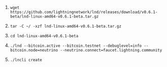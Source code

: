 
1. `wget https://github.com/lightningnetwork/lnd/releases/download/v0.6.1-beta/lnd-linux-amd64-v0.6.1-beta.tar.gz`

2. `tar -C ~/ -xzf lnd-linux-amd64-v0.6.1-beta.tar.gz`

3. `cd lnd-linux-amd64-v0.6.1-beta`

4. `./lnd --bitcoin.active --bitcoin.testnet --debuglevel=info --bitcoin.node=neutrino --neutrino.connect=faucet.lightning.community`

5. `./lncli create`